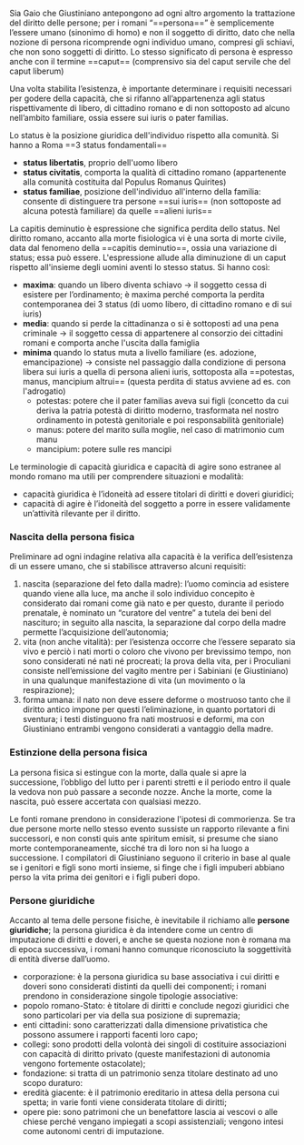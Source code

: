 Sia Gaio che Giustiniano antepongono ad ogni altro argomento la trattazione del diritto delle persone; per i romani “==persona==” è semplicemente l’essere umano (sinonimo di homo) e non il soggetto di diritto, dato che nella nozione di persona ricomprende ogni individuo umano, compresi gli schiavi, che non sono soggetti di diritto. Lo stesso significato di persona è espresso anche con il termine ==caput== (comprensivo sia del caput servile che del caput liberum)

Una volta stabilita l’esistenza, è importante determinare i requisiti necessari per godere della capacità, che si rifanno all’appartenenza agli status rispettivamente di libero, di cittadino romano e di non sottoposto ad alcuno nell’ambito familiare, ossia essere sui iuris o pater familias.

Lo status è la posizione giuridica dell'individuo rispetto alla comunità. Si hanno a Roma ==3 status fondamentali==
- **status libertatis**, proprio dell'uomo libero
- **status civitatis**, comporta la qualità di cittadino romano (appartenente alla comunità costituita dal Populus Romanus Quirites)
- **status familiae**, posizione dell'individuo all'interno della familia: consente di distinguere tra persone ==sui iuris== (non sottoposte ad alcuna potestà familiare) da quelle ==alieni iuris==

La capitis deminutio è espressione che significa perdita dello status. Nel diritto romano, accanto alla morte fisiologica vi è una sorta di morte civile, data dal fenomeno della ==capitis deminutio==, ossia una variazione di status; essa può essere. L'espressione allude alla diminuzione di un caput rispetto all'insieme degli uomini aventi lo stesso status. Si hanno così: 
- **maxima**: quando un libero diventa schiavo -> il soggetto cessa di esistere per l’ordinamento; è maxima perché comporta la perdita contemporanea dei 3 status (di uomo libero, di cittadino romano e di sui iuris)
- **media**: quando si perde la cittadinanza o si è sottoposti ad una pena criminale -> il soggetto cessa di appartenere al consorzio dei cittadini romani e comporta anche l'uscita dalla famiglia
- **minima** quando lo status muta a livello familiare (es. adozione, emancipazione) -> consiste nel passaggio dalla condizione di persona libera sui iuris a quella di persona alieni iuris, sottoposta alla ==potestas, manus, mancipium altrui== (questa perdita di status avviene ad es. con l'adrogatio)
	- potestas: potere che il pater familias aveva sui figli (concetto da cui deriva la patria potestà di diritto moderno, trasformata nel nostro ordinamento in potestà genitoriale e poi responsabilità genitoriale)
	- manus: potere del marito sulla moglie, nel caso di matrimonio cum manu
	- mancipium: potere sulle res mancipi

Le terminologie di capacità giuridica e capacità di agire sono estranee al mondo romano ma utili per comprendere situazioni e modalità:
- capacità giuridica è l’idoneità ad essere titolari di diritti e doveri giuridici;
-  capacità di agire è l’idoneità del soggetto a porre in essere validamente un’attività rilevante per il diritto.

### Nascita della persona fisica
Preliminare ad ogni indagine relativa alla capacità è la verifica dell’esistenza di un essere umano, che si stabilisce attraverso alcuni requisiti:
1. nascita (separazione del feto dalla madre): l’uomo comincia ad esistere quando viene alla luce, ma anche il solo individuo concepito è considerato dai romani come già nato e per questo, durante il periodo prenatale, è nominato un “curatore del ventre” a tutela dei beni del nascituro; in seguito alla nascita, la separazione dal corpo della madre permette l’acquisizione dell’autonomia;
2. vita (non anche vitalità): per l’esistenza occorre che l’essere separato sia vivo e perciò i nati morti o coloro che vivono per brevissimo tempo, non sono considerati né nati né procreati; la prova della vita, per i Proculiani consiste nell’emissione del vagito mentre per i Sabiniani (e Giustiniano) in una qualunque manifestazione di vita (un movimento o la respirazione);
3. forma umana: il nato non deve essere deforme o mostruoso tanto che il diritto antico impone per questi l’eliminazione, in quanto portatori di sventura; i testi distinguono fra nati mostruosi e deformi, ma con Giustiniano entrambi vengono considerati a vantaggio della madre.


### Estinzione della persona fisica
La persona fisica si estingue con la morte, dalla quale si apre la successione, l’obbligo del lutto per i parenti stretti e il periodo entro il quale la vedova non può passare a seconde nozze.  Anche la morte, come la nascita, può essere accertata con qualsiasi mezzo.

Le fonti romane prendono in considerazione l'ipotesi di commorienza. Se tra due persone morte nello stesso evento sussiste un rapporto rilevante a fini successori, e non consti quis ante spiritum emisit, si presume che siano morte contemporaneamente, sicché tra di loro non si ha luogo a successione. 
I compilatori di Giustiniano seguono il criterio in base al quale se i genitori e figli sono morti insieme, si finge che i figli impuberi abbiano perso la vita prima dei genitori e i figli puberi dopo.

### Persone giuridiche
Accanto al tema delle persone fisiche, è inevitabile il richiamo alle **persone giuridiche**; la persona giuridica è da intendere come un centro di imputazione di diritti e doveri, e anche se questa nozione non è romana ma di epoca successiva, i romani hanno comunque riconosciuto la soggettività di entità diverse dall’uomo.
- corporazione: è la persona giuridica su base associativa i cui diritti e doveri sono considerati distinti da quelli dei componenti; i romani prendono in considerazione singole tipologie associative:
- popolo romano-Stato: è titolare di diritti e conclude negozi giuridici che sono particolari per via della sua posizione di supremazia;
-  enti cittadini: sono caratterizzati dalla dimensione privatistica che possono assumere i rapporti facenti loro capo;
-  collegi: sono prodotti della volontà dei singoli di costituire associazioni con capacità di diritto privato (queste manifestazioni di autonomia vengono fortemente ostacolate);
- fondazione: si tratta di un patrimonio senza titolare destinato ad uno scopo duraturo:
- eredità giacente: è il patrimonio ereditario in attesa della persona cui spetta; in varie fonti viene considerata titolare di diritti;
- opere pie: sono patrimoni che un benefattore lascia ai vescovi o alle chiese perché vengano impiegati a scopi assistenziali; vengono intesi come autonomi centri di imputazione.